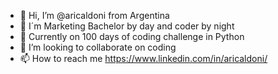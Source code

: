 - 👋 Hi, I’m @aricaldoni from Argentina
- 👀 I´m Marketing Bachelor by day and coder by night
- 🌱 Currently on 100 days of coding challenge in Python
- 💞️ I’m looking to collaborate on coding
- 📫 How to reach me https://www.linkedin.com/in/aricaldoni/

<!---
aricaldoni/aricaldoni is a ✨ special ✨ repository because its `README.md` (this file) appears on your GitHub profile.
You can click the Preview link to take a look at your changes.
--->

